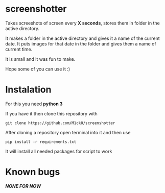 # screenshotter

Takes screeshots of screen every **X seconds**, stores them in folder in the active directory.

It makes a folder in the active directory and gives it a name of the current date. It puts images for that date in the folder and gives them a name
of current time.

It is small and it was fun to make. 

Hope some of you can use it :)

# Instalation

For this you need **python 3**

If you have it then clone this repository with


```git clone https://github.com/M1ck0/screenshotter```

After cloning a repository open terminal into it and then use

```pip install -r requirements.txt```

It will install all needed packages for script to work

# Known bugs

***NONE FOR NOW***

